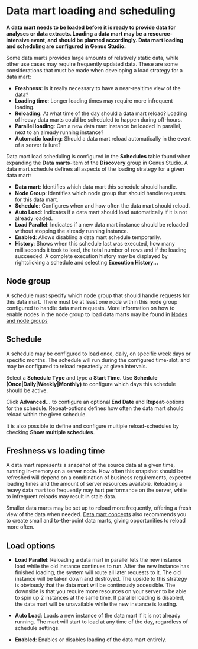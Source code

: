 # Data mart loading and scheduling

  **A data mart needs to be loaded before it is ready to provide data for analyses or data extracts. Loading a data mart may be a resource-intensive event, and should be planned accordingly. Data mart loading and scheduling are configured in Genus Studio.**

Some data marts provides large amounts of relatively static data, while other use cases may require frequently updated data. These are some considerations that must be made when developing a load strategy for a data mart:

*   **Freshness**: Is it really necessary to have a near-realtime view of the data?
*   **Loading time**: Longer loading times may require more infrequent loading.
*   **Reloading**: At what time of the day should a data mart reload? Loading of heavy data marts could be scheduled to happen during off-hours.
*   **Parallel loading**: Can a new data mart instance be loaded in parallel, next to an already running instance? 
*   **Automatic loading**: Should a data mart reload automatically in the event of a server failure? 

Data mart load scheduling is configured in the **Schedules** table found when expanding the **Data marts**-item of the **Discovery** group in Genus Studio. A data mart schedule defines all aspects of the loading strategy for a given data mart:

*   **Data mart**: Identifies which data mart this schedule should handle.
*   **Node Group**: Identifies which node group that should handle requests for this data mart.
*   **Schedule**: Configures when and how often the data mart should reload.
*   **Auto Load**: Indicates if a data mart should load automatically if it is not already loaded.
*   **Load Parallel**: Indicates if a new data mart instance should be reloaded without stopping the already running instance.
*   **Enabled**: Allows disabling a data mart schedule temporarily.
*   **History**: Shows when this schedule last was executed, how many milliseconds it took to load, the total number of rows and if the loading succeeded. A complete execution history may be displayed by rightclicking a schedule and selecting **Execution History...**

## Node group

A schedule must specify which node group that should handle requests for this data mart. There must be at least one node within this node group configured to handle data mart requests. More information on how to enable nodes in the node group to load data marts may be found in [Nodes and node groups](../../../developers/defining-an-app-model/services/nodes-and-node-groups.md)

## Schedule

A schedule may be configured to load once, daily, on specific week days or specific months. The schedule will run during the configured time-slot, and may be configured to reload repeatedly at given intervals. 

Select a **Schedule Type** and type a **Start Time**. Use **Schedule (Once|Daily|Weekly|Monthly)** to configure which days this schedule should be active.

Click **Advanced...** to configure an optional **End Date** and **Repeat**-options for the schedule. Repeat-options defines how often the data mart should reload within the given schedule.

It is also possible to define and configure multiple reload-schedules by checking **Show multiple schedules**.

## Freshness vs loading time

A data mart represents a snapshot of the source data at a given time, running in-memory on a server node. How often this snapshot should be refreshed will depend on a combination of business requirements, expected loading times and the amount of server resources available. Reloading a heavy data mart too frequently may hurt performance on the server, while to infrequent reloads may result in stale data. 

Smaller data marts may be set up to reload more frequently, offering a fresh view of the data when needed. [Data mart concepts](data-mart-concepts.md) also recommends you to create small and to-the-point data marts, giving opportunities to reload more often.

## Load options

*   **Load Parallel**: Reloading a data mart in parallel lets the new instance load while the old instance continues to run. After the new instance has finished loading, the system will route all later requests to it. The old instance will be taken down and destroyed. The upside to this strategy is obviously that the data mart will be continously accessible. The downside is that you require more resources on your server to be able to spin up 2 instances at the same time. If parallel loading is disabled, the data mart will be unavailable while the new instance is loading.

*   **Auto Load**: Loads a new instance of the data mart if it is not already running. The mart will start to load at any time of the day, regardless of schedule settings.

*   **Enabled**: Enables or disables loading of the data mart entirely.
